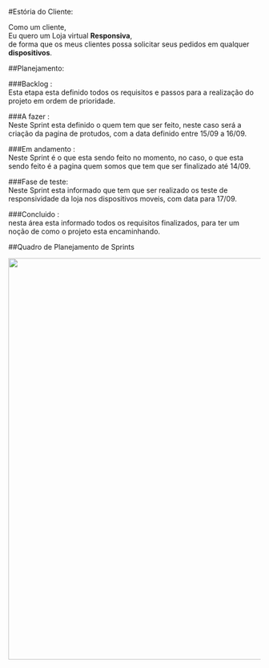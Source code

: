 #Estória do Cliente:<br/>

Como um cliente,<br/>
Eu quero um Loja virtual **Responsiva**,<br/>
de forma que os meus clientes possa solicitar seus pedidos em qualquer **dispositivos**.<br/>

##Planejamento:<br/>
 
 ###Backlog :</br> Esta etapa esta definido todos os requisitos e passos para a realização do projeto em ordem de prioridade.</br>

 ###A fazer :</br>Neste Sprint esta definido o quem tem que ser feito, neste caso será a criação da pagina de protudos, com a data definido entre 15/09 a 16/09.</br>

 ###Em andamento :</br> Neste Sprint é o que esta sendo feito no momento, no caso, o que esta sendo feito é a pagina quem somos que tem que ser finalizado até 14/09.</br>

 ###Fase de teste:</br> Neste Sprint esta informado que tem que ser realizado os teste de responsividade da loja nos dispositivos moveis, com data para 17/09.</br>

 ###Concluido :</br> nesta área esta informado todos os requisitos finalizados, para ter um noção de como o projeto esta encaminhando.</br> 

 ##Quadro de Planejamento de Sprints</br>

<img src="https://user-images.githubusercontent.com/83875408/133266048-1bad1fcf-b5d4-4c6e-8915-0e163b7470eb.PNG" width="800px" />
</div>